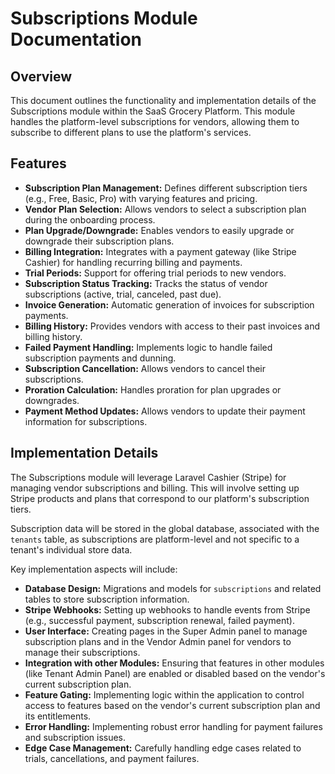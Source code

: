 # Subscriptions Module Documentation

## Overview

This document outlines the functionality and implementation details of the Subscriptions module within the SaaS Grocery Platform. This module handles the platform-level subscriptions for vendors, allowing them to subscribe to different plans to use the platform's services.

## Features

*   **Subscription Plan Management:** Defines different subscription tiers (e.g., Free, Basic, Pro) with varying features and pricing.
*   **Vendor Plan Selection:** Allows vendors to select a subscription plan during the onboarding process.
*   **Plan Upgrade/Downgrade:** Enables vendors to easily upgrade or downgrade their subscription plans.
*   **Billing Integration:** Integrates with a payment gateway (like Stripe Cashier) for handling recurring billing and payments.
*   **Trial Periods:** Support for offering trial periods to new vendors.
*   **Subscription Status Tracking:** Tracks the status of vendor subscriptions (active, trial, canceled, past due).
*   **Invoice Generation:** Automatic generation of invoices for subscription payments.
*   **Billing History:** Provides vendors with access to their past invoices and billing history.
*   **Failed Payment Handling:** Implements logic to handle failed subscription payments and dunning.
*   **Subscription Cancellation:** Allows vendors to cancel their subscriptions.
*   **Proration Calculation:** Handles proration for plan upgrades or downgrades.
*   **Payment Method Updates:** Allows vendors to update their payment information for subscriptions.

## Implementation Details

The Subscriptions module will leverage Laravel Cashier (Stripe) for managing vendor subscriptions and billing. This will involve setting up Stripe products and plans that correspond to our platform's subscription tiers.

Subscription data will be stored in the global database, associated with the `tenants` table, as subscriptions are platform-level and not specific to a tenant's individual store data.

Key implementation aspects will include:

*   **Database Design:** Migrations and models for `subscriptions` and related tables to store subscription information.
*   **Stripe Webhooks:** Setting up webhooks to handle events from Stripe (e.g., successful payment, subscription renewal, failed payment).
*   **User Interface:** Creating pages in the Super Admin panel to manage subscription plans and in the Vendor Admin panel for vendors to manage their subscriptions.
*   **Integration with other Modules:** Ensuring that features in other modules (like Tenant Admin Panel) are enabled or disabled based on the vendor's current subscription plan.
*   **Feature Gating:** Implementing logic within the application to control access to features based on the vendor's current subscription plan and its entitlements.
*   **Error Handling:** Implementing robust error handling for payment failures and subscription issues.
*   **Edge Case Management:** Carefully handling edge cases related to trials, cancellations, and payment failures.
